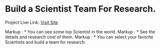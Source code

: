 # Build a Scientist Team For Research.

Project Live Link: [Visit Site](https://github.com/facebook/create-react-app)

Markup : * You can see some top Scientist in the world.
Markup : * See the details and research cost of them.
Markup : * You can select your favorite Scientists and build a team for research.
